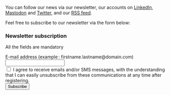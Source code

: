 <script  type="module" src="../../js/newsletter.js"></script>

<p>You can follow our news via our newsletter, our accounts on <a href="https://www.linkedin.com/company/accessibility-lu/">LinkedIn</a>, <a href="https://mas.to/@accessibilityLu">Mastodon</a> and <a href="https://twitter.com/accessibilityLu">Twitter</a>, and our <a href="./news/feed.xml">RSS feed</a>.</p>

<p>Feel free to subscribe to our newsletter via the form below:</p>

<h3>Newsletter subscription</h3>
<p id="output" role="alert"></p>

<form class="newsletter" id="newsletter" method="POST">
    <p>All the fields are mandatory</p>
    <div>
        <label id="sip_email_label" for="sip_email">E-mail address (example&thinsp;: firstname.lastname@domain.com)</label>
        <input type="email" 
                maxlength="100"
                id="sip_email" 
                name="sip_email"           
                required 
                title="Please enter an email address (example: jean.reuter@etat.lu)">
    </div>
    <div>
        <input type="checkbox" id="sip_consent" required>
        <label for="sip_consent">I agree to receive emails and/or SMS messages, with the understanding that I can easily unsubscribe from these communications at any time after registering.</label>    
    </div>
    <button type="button" id="submitbtn">Subscribe</button>
</form>
